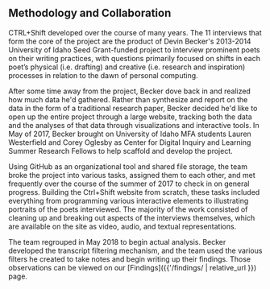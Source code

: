 
## Methodology and Collaboration

CTRL+Shift developed over the course of many years. The 11 interviews that form the core of the project are the product of Devin Becker's 2013-2014 University of Idaho Seed Grant-funded project to interview prominent poets on their writing practices, with questions primarily focused on shifts in each poet’s physical (i.e. drafting) and creative (i.e. research and inspiration) processes in relation to the dawn of personal computing. 

After some time away from the project, Becker dove back in and realized how much data he'd gathered. Rather than synthesize and report on the data in the form of a traditional research paper, Becker decided he'd like to open up the entire project through a large website, tracking both the data and the analyses of that data through visualizations and interactive tools. In May of 2017, Becker brought on University of Idaho MFA students Lauren Westerfield and Corey Oglesby as Center for Digital Inquiry and Learning Summer Research Fellows to help scaffold and develop the project.

Using GitHub as an organizational tool and shared file storage, the team broke the project into various tasks, assigned them to each other, and met frequently over the course of the summer of 2017 to check in on general progress. Building the Ctrl+Shift website from scratch, these tasks included everything from programming various interactive elements to illustrating portraits of the poets interviewed. The majority of the work consisted of cleaning up and breaking out aspects of the interviews themselves, which are available on the site as video, audio, and textual representations. 

The team regrouped in May 2018 to begin actual analysis. Becker developed the transcript filtering mechanism, and the team used the various filters he created to take notes and begin writing up their findings. Those observations can be viewed on our [Findings]({{'/findings/ | relative_url }}) page. 



